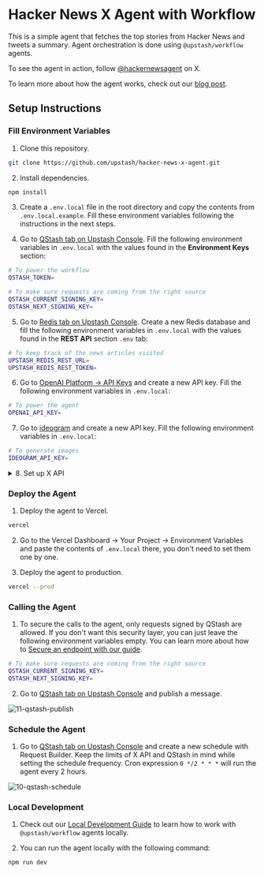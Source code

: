 # Hacker News X Agent with Workflow

This is a simple agent that fetches the top stories from Hacker News and tweets a summary. Agent orchestration is done using `@upstash/workflow` agents.

To see the agent in action, follow [@hackernewsagent](https://x.com/hackernewsagent) on X.

To learn more about how the agent works, check out our [blog post](https://upstash.com/blog/hacker-news-x-agent).

## Setup Instructions

### Fill Environment Variables

1. Clone this repository.

```bash
git clone https://github.com/upstash/hacker-news-x-agent.git
```

2. Install dependencies.

```bash
npm install
```

3. Create a `.env.local` file in the root directory and copy the contents from `.env.local.example`. Fill these environment variables following the instructions in the next steps.

4. Go to [QStash tab on Upstash Console](https://console.upstash.com/qstash). Fill the following environment variables in `.env.local` with the values found in the **Environment Keys** section:

```bash
# To power the workflow
QSTASH_TOKEN=

# To make sure requests are coming from the right source
QSTASH_CURRENT_SIGNING_KEY=
QSTASH_NEXT_SIGNING_KEY=
```

5. Go to [Redis tab on Upstash Console](https://console.upstash.com/redis). Create a new Redis database and fill the following environment variables in `.env.local` with the values found in the **REST API** section `.env` tab:

```bash
# To keep track of the news articles visited
UPSTASH_REDIS_REST_URL=
UPSTASH_REDIS_REST_TOKEN=
```

6. Go to [OpenAI Platform -> API Keys](https://platform.openai.com/api-keys) and create a new API key. Fill the following environment variables in `.env.local`:

```bash
# To power the agent
OPENAI_API_KEY=
```

7. Go to [ideogram](https://ideogram.ai/) and create a new API key. Fill the following environment variables in `.env.local`:

```bash
# To generate images
IDEOGRAM_API_KEY=
```

<details>
  <summary>8. Set up X API</summary>

1. Go to [X Website](https://x.com/) and create an account.

![1-create-x-account](https://github.com/user-attachments/assets/1b5275fa-fd88-426e-a505-ce5f463ab3fe)

2. Go to [X Developer Portal](https://developer.x.com/en/portal/dashboard) and sign up for a a free developer account.

![2-create-x-developer-account](https://github.com/user-attachments/assets/b71838b9-c859-4ecc-9c60-ddbae4e6733f)

3. Fill the developer agreement & policy according to your needs.

![3-fill-developer-policy](https://github.com/user-attachments/assets/5cf65b86-cba7-48db-bffb-94ada369e31f)

4. Go to project settings.

![4-go-project-settings](https://github.com/user-attachments/assets/64253f99-14e5-4ff4-9877-a0f10f0e0530)

5. Set up User authentication settings.

![5-set-up-user-auth-settings](https://github.com/user-attachments/assets/2e7ad140-72fa-484d-9223-7c34e4d8c488)

6. Fill the form and save.

![6-user-auth-settings-form-part-1](https://github.com/user-attachments/assets/930c6ff6-85f0-4291-aba3-17f4e011e9e9)

![7-user-auth-settings-form-part-2](https://github.com/user-attachments/assets/52e2a5f9-7113-484c-9b1e-d651abbacd0c)

7. Make sure User authentication is set up.

![8-check-user-auth-settings-set-up](https://github.com/user-attachments/assets/99783d73-8564-48fb-8e5a-3c5e7727ae38)

8. Fill the following environment variables in `.env.local` with the values found under the **Keys and tokens** tab:

```bash
# To be able to tweet
TWITTER_CONSUMER_KEY=
TWITTER_CONSUMER_SECRET=
TWITTER_ACCESS_TOKEN=
TWITTER_ACCESS_TOKEN_SECRET=
```

![9-keys-and-tokens](https://github.com/user-attachments/assets/7af449da-a41c-4991-975d-9cf562859000)

</details>

### Deploy the Agent

1. Deploy the agent to Vercel.

```bash
vercel
```

2. Go to the Vercel Dashboard -> Your Project -> Environment Variables and paste the contents of `.env.local` there, you don't need to set them one by one.

3. Deploy the agent to production.

```bash
vercel --prod
```

### Calling the Agent

1. To secure the calls to the agent, only requests signed by QStash are allowed.
   If you don't want this security layer, you can just leave the following environment variables empty. You can learn more about how to [Secure an endpoint with our guide](https://upstash.com/docs/workflow/howto/security).

```bash
# To make sure requests are coming from the right source
QSTASH_CURRENT_SIGNING_KEY=
QSTASH_NEXT_SIGNING_KEY=
```

2. Go to [QStash tab on Upstash Console](https://console.upstash.com/qstash) and publish a message.

![11-qstash-publish](https://github.com/user-attachments/assets/391314ed-9bc3-4fba-9852-c85314bf6671)

### Schedule the Agent

1. Go to [QStash tab on Upstash Console](https://console.upstash.com/qstash) and create a new schedule with Request Builder. Keep the limits of X API and QStash in mind while setting the schedule frequency. Cron expression `0 */2 * * *` will run the agent every 2 hours.

![10-qstash-schedule](https://github.com/user-attachments/assets/fb23d03e-3faf-4738-b2aa-0fc694512b10)

### Local Development

1. Check out our [Local Development Guide](https://upstash.com/docs/workflow/howto/local-development) to learn how to work with `@upstash/workflow` agents locally.

2. You can run the agent locally with the following command:

```bash
npm run dev
```
